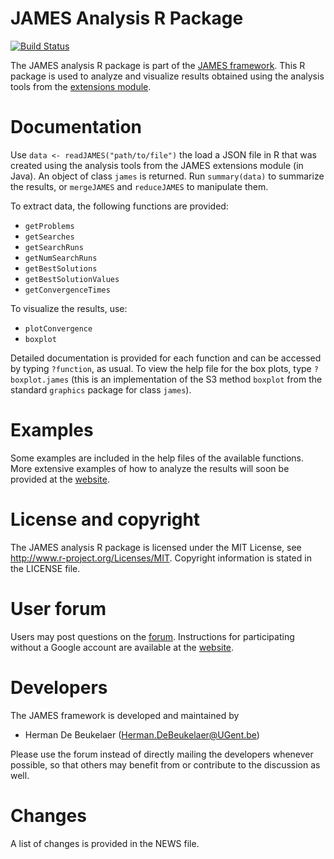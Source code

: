 JAMES Analysis R Package
========================

[![Build Status](https://img.shields.io/travis/hdbeukel/james-analysis-R.svg?style=flat)](https://travis-ci.org/hdbeukel/james-analysis-R)

The JAMES analysis R package is part of the [JAMES framework][james-github]. This R package is used to analyze and visualize results obtained using the analysis tools from the [extensions module][james-extensions].

Documentation
=============

Use `data <- readJAMES("path/to/file")` the load a JSON file in R that was created using the analysis tools from the JAMES extensions module (in Java). An object of class `james` is returned. Run `summary(data)` to summarize the results, or `mergeJAMES` and `reduceJAMES` to manipulate them.

To extract data, the following functions are provided:

 - `getProblems`
 - `getSearches`
 - `getSearchRuns`
 - `getNumSearchRuns`
 - `getBestSolutions`
 - `getBestSolutionValues`
 - `getConvergenceTimes`

To visualize the results, use:

 - `plotConvergence`
 - `boxplot`

Detailed documentation is provided for each function and can be accessed by typing `?function`, as usual. To view the help file for the box plots, type `?boxplot.james` (this is an implementation of the S3 method `boxplot` from the standard `graphics` package for class `james`).

Examples
=============

Some examples are included in the help files of the available functions. More extensive examples of how to analyze the results will soon be provided at the [website][james-website].

License and copyright
=====================

The JAMES analysis R package is licensed under the MIT License, see http://www.r-project.org/Licenses/MIT. Copyright information is stated in the LICENSE file.

User forum
==========

Users may post questions on the [forum][james-forum]. Instructions for participating without a Google account are available at the [website][james-contact].

Developers
==========

The JAMES framework is developed and maintained by

 - Herman De Beukelaer (Herman.DeBeukelaer@UGent.be)
 
Please use the forum instead of directly mailing the developers whenever possible, so that others may benefit from or contribute to the discussion as well.
 
Changes
=======

A list of changes is provided in the NEWS file.


[james-github]:     https://github.com/hdbeukel/james
[james-extensions]: https://github.com/hdbeukel/james-extensions
[james-website]:    http://www.jamesframework.org
[james-forum]:      https://groups.google.com/forum/#!forum/james-users
[james-contact]:    http://www.jamesframework.org/contact/
